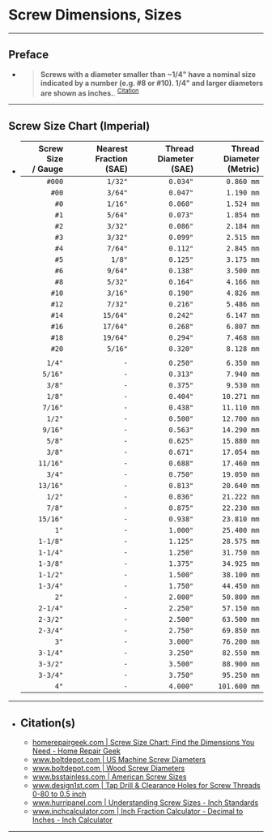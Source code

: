 <!-- https://github.com/mcavallo-git/Coding/blob/main/hardware/screws-screwdrivers/screw-dimensions-sizes.md -->

# Screw Dimensions, Sizes

<!-- ------------------------------ -->

***
## Preface
  - > **Screws with a diameter smaller than ~1/4" have a nominal size indicated by a number (e.g. #8 or #10). 1/4" and larger diameters are shown as inches.**. <sup><a href="http://www.hurripanel.com/content/218822/pdf_docs/screw_size_chart.pdf">Citation</a></sup>

<!-- ------------------------------ -->

***
## Screw Size Chart (Imperial)
  - | Screw Size<br />/ Gauge | Nearest Fraction<br />(SAE) | Thread Diameter<br />(SAE) | Thread Diameter<br />(Metric) |
    | ----------------------: | --------------------------: | -------------------------: | ----------------------------: |
    |                  `#000` |                     `1/32"` |                   `0.034"` |                    `0.860 mm` |
    |                   `#00` |                     `3/64"` |                   `0.047"` |                    `1.190 mm` |
    |                    `#0` |                     `1/16"` |                   `0.060"` |                    `1.524 mm` |
    |                    `#1` |                     `5/64"` |                   `0.073"` |                    `1.854 mm` |
    |                    `#2` |                     `3/32"` |                   `0.086"` |                    `2.184 mm` |
    |                    `#3` |                     `3/32"` |                   `0.099"` |                    `2.515 mm` |
    |                    `#4` |                     `7/64"` |                   `0.112"` |                    `2.845 mm` |
    |                    `#5` |                      `1/8"` |                   `0.125"` |                    `3.175 mm` |
    |                    `#6` |                     `9/64"` |                   `0.138"` |                    `3.500 mm` |
    |                    `#8` |                     `5/32"` |                   `0.164"` |                    `4.166 mm` |
    |                   `#10` |                     `3/16"` |                   `0.190"` |                    `4.826 mm` |
    |                   `#12` |                     `7/32"` |                   `0.216"` |                    `5.486 mm` |
    |                   `#14` |                    `15/64"` |                   `0.242"` |                    `6.147 mm` |
    |                   `#16` |                    `17/64"` |                   `0.268"` |                    `6.807 mm` |
    |                   `#18` |                    `19/64"` |                   `0.294"` |                    `7.468 mm` |
    |                   `#20` |                     `5/16"` |                   `0.320"` |                    `8.128 mm` |
    |                         |                             |                            |                               |
    |                  `1/4"` |                         `-` |                   `0.250"` |                    `6.350 mm` |
    |                 `5/16"` |                         `-` |                   `0.313"` |                    `7.940 mm` |
    |                  `3/8"` |                         `-` |                   `0.375"` |                    `9.530 mm` |
    |                  `1/8"` |                         `-` |                   `0.404"` |                   `10.271 mm` |
    |                 `7/16"` |                         `-` |                   `0.438"` |                   `11.110 mm` |
    |                  `1/2"` |                         `-` |                   `0.500"` |                   `12.700 mm` |
    |                 `9/16"` |                         `-` |                   `0.563"` |                   `14.290 mm` |
    |                  `5/8"` |                         `-` |                   `0.625"` |                   `15.880 mm` |
    |                  `3/8"` |                         `-` |                   `0.671"` |                   `17.054 mm` |
    |                `11/16"` |                         `-` |                   `0.688"` |                   `17.460 mm` |
    |                  `3/4"` |                         `-` |                   `0.750"` |                   `19.050 mm` |
    |                `13/16"` |                         `-` |                   `0.813"` |                   `20.640 mm` |
    |                  `1/2"` |                         `-` |                   `0.836"` |                   `21.222 mm` |
    |                  `7/8"` |                         `-` |                   `0.875"` |                   `22.230 mm` |
    |                `15/16"` |                         `-` |                   `0.938"` |                   `23.810 mm` |
    |                    `1"` |                         `-` |                   `1.000"` |                   `25.400 mm` |
    |                `1-1/8"` |                         `-` |                   `1.125"` |                   `28.575 mm` |
    |                `1-1/4"` |                         `-` |                   `1.250"` |                   `31.750 mm` |
    |                `1-3/8"` |                         `-` |                   `1.375"` |                   `34.925 mm` |
    |                `1-1/2"` |                         `-` |                   `1.500"` |                   `38.100 mm` |
    |                `1-3/4"` |                         `-` |                   `1.750"` |                   `44.450 mm` |
    |                    `2"` |                         `-` |                   `2.000"` |                   `50.800 mm` |
    |                `2-1/4"` |                         `-` |                   `2.250"` |                   `57.150 mm` |
    |                `2-3/2"` |                         `-` |                   `2.500"` |                   `63.500 mm` |
    |                `2-3/4"` |                         `-` |                   `2.750"` |                   `69.850 mm` |
    |                    `3"` |                         `-` |                   `3.000"` |                   `76.200 mm` |
    |                `3-1/4"` |                         `-` |                   `3.250"` |                   `82.550 mm` |
    |                `3-3/2"` |                         `-` |                   `3.500"` |                   `88.900 mm` |
    |                `3-3/4"` |                         `-` |                   `3.750"` |                   `95.250 mm` |
    |                    `4"` |                         `-` |                   `4.000"` |                  `101.600 mm` |



***

- ## Citation(s)
  - [homerepairgeek.com | Screw Size Chart: Find the Dimensions You Need - Home Repair Geek](https://homerepairgeek.com/tips/screw-size-chart.html)
  - [www.boltdepot.com | US Machine Screw Diameters](https://www.boltdepot.com/fastener-information/machine-screws/machine-screw-diameter.aspx)
  - [www.boltdepot.com | Wood Screw Diameters](https://www.boltdepot.com/fastener-information/wood-screws/Wood-Screw-Diameter.aspx)
  - [www.bsstainless.com | American Screw Sizes](https://www.bsstainless.com/american-screw-sizes)
  - [www.design1st.com | Tap Drill & Clearance Holes for Screw Threads 0-80 to 0.5 inch](https://www.design1st.com/Design-Resource-Library/engineering_data/TapDrillClearanceHoles.pdf)
  - [www.hurripanel.com | Understanding Screw Sizes - Inch Standards](http://www.hurripanel.com/content/218822/pdf_docs/screw_size_chart.pdf)
  - [www.inchcalculator.com | Inch Fraction Calculator - Decimal to Inches - Inch Calculator](https://www.inchcalculator.com/inch-fraction-calculator/)

***
